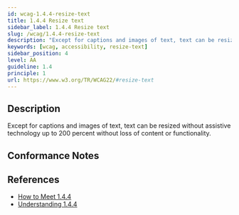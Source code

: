 ```yaml
---
id: wcag-1.4.4-resize-text
title: 1.4.4 Resize text
sidebar_label: 1.4.4 Resize text
slug: /wcag/1.4.4-resize-text
description: "Except for captions and images of text, text can be resized without assistive technology up to 200 percent without loss of content or functionality."
keywords: [wcag, accessibility, resize-text]
sidebar_position: 4
level: AA
guideline: 1.4
principle: 1
url: https://www.w3.org/TR/WCAG22/#resize-text
---
```


## Description

Except for captions and images of text, text can be resized without assistive technology up to 200 percent without loss of content or functionality.

## Conformance Notes

<!-- Add your conformance notes and evaluation here -->

## References

- [How to Meet 1.4.4](https://www.w3.org/WAI/WCAG22/quickref/#resize-text)
- [Understanding 1.4.4](https://www.w3.org/WAI/WCAG22/Understanding/resize-text.html)



